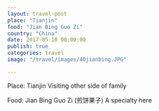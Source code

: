 ```yaml
---
layout: travel-post
place: "Tianjin"
food: "Jian Bing Guo Zi"
country: "China"
date: 2017-05-10 00:00:00
publish: true
categories: travel
image: "/travel/images/40jianbing.JPG"

---
```


Place: Tianjin
Visiting other side of family

Food: Jian Bing Guo Zi (煎饼果子)
A specialty here
